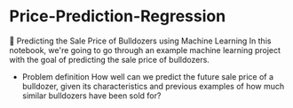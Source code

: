 # Price-Prediction-Regression
🚜 Predicting the Sale Price of Bulldozers using Machine Learning
In this notebook, we're going to go through an example machine learning project with the goal of predicting the sale price of bulldozers.

* Problem definition
How well can we predict the future sale price of a bulldozer, given its characteristics and previous examples of how much similar bulldozers have been sold for?
